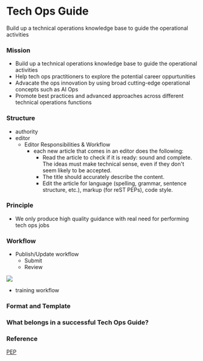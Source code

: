 # Tech Ops Guide
Build up a technical operations knowledge base to guide the operational activities



### Mission

- Build up a technical operations knowledge base to guide the operational activities
- Help tech ops practitioners to explore the potential career oppurtunities
- Advacate the ops innovation by using broad cutting-edge operational concepts such as AI Ops
- Promote best practices and advanced approaches across different technical operations functions

### Structure

- authority
- editor
    - Editor Responsibilities & Workflow
        - each new article that comes in an editor does the following:
            - Read the article to check if it is ready: sound and complete. The ideas must make technical sense, even if they don't seem likely to be accepted.
            - The title should accurately describe the content.
            - Edit the article for language (spelling, grammar, sentence structure, etc.), markup (for reST PEPs), code style.

### Principle

- We only produce high quality guidance with real need for performing tech ops jobs

### Workflow

- Publish/Update workflow
    - Submit
    - Review

![](http://opq7ktss4.bkt.clouddn.com/17-11-30/4564677.jpg)

- training workflow

### Format and Template

### What belongs in a successful Tech Ops Guide?

### Reference

[PEP](https://www.python.org/dev/peps/pep-0001/#what-is-a-pep)